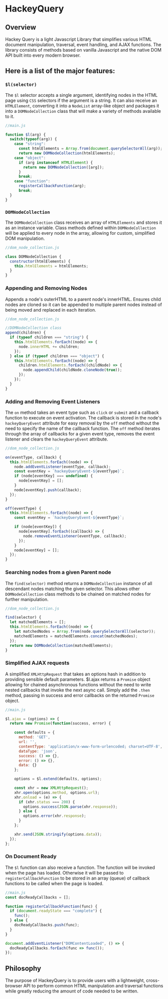 # HackeyQuery

## Overview

Hackey Query is a light Javascript Library that simplifies various HTML document manipulation, traversal, event handling, and AJAX functions. The library consists of methods based on vanilla Javascript and the native DOM API built into every modern browser.

## Here is a list of the major features:

### `$l(selector)`

The `$l` selector accepts a single argument, identifying nodes in the HTML page using `CSS` selectors if the argument is a string. It can also receive an `HTMLElement`, converting it into a `NodeList` array-like object and packages it into a `DOMNodeCollection` class that will make a variety of methods available to it.

```Javascript
//main.js

function $l(arg) {
  switch(typeof(arg)) {
    case "string":
      const htmlElements = Array.from(document.querySelectorAll(arg));
      return new DOMNodeCollection(htmlElements);
    case "object":
      if (arg instanceof HTMLElement) {
        return new DOMNodeCollection([arg]);
      }
      break;
    case "function":
      registerCallbackFunction(arg);
      break;
  }
}
```

### `DOMNodeCollection`

The `DOMNodeCollection` class receives an array of `HTMLElements` and stores it as an instance variable. Class methods defined within `DOMNodeCollection` will be applied to every node in the array, allowing for custom, simplified DOM manipulation.

```Javascript
//dom_node_collection.js

class DOMNodeCollection {
  constructor(htmlElements) {
    this.htmlElements = htmlElements;
  }
}
```

### Appending and Removing Nodes
Appends a node's outerHTML to a parent node's innerHTML. Ensures child nodes are cloned so it can be appended to multiple parent nodes instead of being moved and replaced in each iteration.

```Javascript
//dom_node_collection.js

//DOMNodeCollection class
append(children) {
  if (typeof children === "string") {
    this.htmlElements.forEach((node) => {
      node.innerHTML += children;
    });
  } else if (typeof children === "object") {
    this.htmlElements.forEach((node) => {
      children.htmlElements.forEach((childNode) => {
        node.appendChild(childNode.cloneNode(true));
      });
    });
  }
}
```

### Adding and Removing Event Listeners

The `on` method takes an event type such as `click` or `submit` and a callback function to execute on event activation. The callback is stored in the node's `hackeyQueryEvent` attribute for easy removal by the `off` method without the need to specify the name of the callback function. The `off` method iterates through the array of callbacks for a given event type, removes the event listener and clears the `hackeyQueryEvent` attribute.

```Javascript
//dom_node_collection.js

on(eventType, callback) {
  this.htmlElements.forEach((node) => {
    node.addEventListener(eventType, callback);
    const eventKey = `hackeyQueryEvent-${eventType}`;
    if (node[eventKey] === undefined) {
      node[eventKey] = [];
    }
    node[eventKey].push(callback);
  });
}

off(eventType) {
  this.htmlElements.forEach((node) => {
    const eventKey = `hackeyQueryEvent-${eventType}`;

    if (node[eventKey]) {
      node[eventKey].forEach((callback) => {
        node.removeEventListener(eventType, callback);
      });
    }
    node[eventKey] = [];
  });
}
```
### Searching nodes from a given Parent node

The `find(selector)` method returns a `DOMNodeCollection` instance of all descendant nodes matching the given selector. This allows other `DOMNodeCollection` class methods to be chained on matched nodes for further manipulation.

```Javascript
//dom_node_collection.js

find(selector) {
  let matchedElements = [];
  this.htmlElements.forEach((node) => {
    let matchedNodes = Array.from(node.querySelectorAll(selector));
    matchedElements = matchedElements.concat(matchedNodes);
  });
  return new DOMNodeCollection(matchedElements);
}
```

### Simplified AJAX requests

A simplified `XMLHttpRequest` that takes an options hash in addition to providing sensible default parameters. $l.ajax returns a `Promise` object allowing for chained asynchronous functions without the need to write nested callbacks that invoke the next async call. Simply add the `.then` method, passing in success and error callbacks on the returned `Promise` object.

```Javascript
//main.js

$l.ajax = (options) => {
  return new Promise(function(success, error) {

    const defaults = {
      method: 'GET',
      url: '',
      contentType: 'application/x-www-form-urlencoded; charset=UTF-8',
      dataType: 'json',
      success: () => {},
      error: () => {},
      data: {}
    };

    options = $l.extend(defaults, options);

    const xhr = new XMLHttpRequest();
    xhr.open(options.method, options.url);
    xhr.onload = (e) => {
      if (xhr.status === 200) {
        options.success(JSON.parse(xhr.response));
      } else {
        options.error(xhr.response);
      }
    };

    xhr.send(JSON.stringify(options.data));
  });
};
```

### On Document Ready

The `$l` function can also receive a function. The function will be invoked when the page has loaded. Otherwise it will be passed to `registerCallbackFunction` to be stored in an array (queue) of callback functions to be called when the page is loaded.

```Javascript
//main.js
const docReadyCallbacks = [];

function registerCallbackFunction(func) {
  if (document.readyState === "complete") {
    func();
  } else {
    docReadyCallbacks.push(func);
  }
}

document.addEventListener("DOMContentLoaded", () => {
  docReadyCallbacks.forEach(func => func());
});

```

## Philosophy

The purpose of HackeyQuery is to provide users with a lightweight, cross-browser API to perform common HTML manipulation and traversal functions while greatly reducing the amount of code needed to be written.
